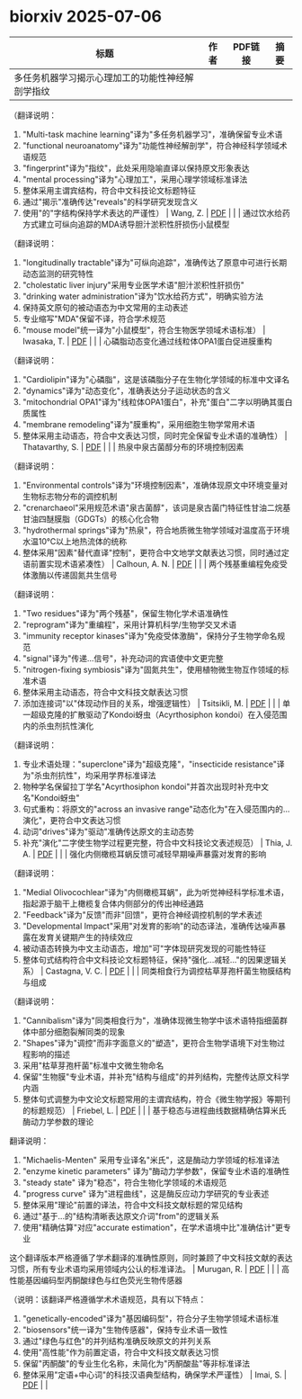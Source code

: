 # biorxiv 2025-07-06

| 标题 | 作者 | PDF链接 |  摘要 |
|------|------|--------|------|
| 多任务机器学习揭示心理加工的功能性神经解剖学指纹

（翻译说明：
1. "Multi-task machine learning"译为"多任务机器学习"，准确保留专业术语
2. "functional neuroanatomy"译为"功能性神经解剖学"，符合神经科学领域术语规范
3. "fingerprint"译为"指纹"，此处采用隐喻直译以保持原文形象表达
4. "mental processing"译为"心理加工"，采用心理学领域标准译法
5. 整体采用主谓宾结构，符合中文科技论文标题特征
6. 通过"揭示"准确传达"reveals"的科学研究发现含义
7. 使用"的"字结构保持学术表达的严谨性） | Wang, Z. | [PDF](https://doi.org/10.1101/2023.11.30.569385) |  |
| 通过饮水给药方式建立可纵向追踪的MDA诱导胆汁淤积性肝损伤小鼠模型

（翻译说明：
1. "longitudinally tractable"译为"可纵向追踪"，准确传达了原意中可进行长期动态监测的研究特性
2. "cholestatic liver injury"采用专业医学术语"胆汁淤积性肝损伤"
3. "drinking water administration"译为"饮水给药方式"，明确实验方法
4. 保持英文原句的被动语态为中文常用的主动表述
5. 专业缩写"MDA"保留不译，符合学术规范
6. "mouse model"统一译为"小鼠模型"，符合生物医学领域术语标准） | Iwasaka, T. | [PDF](https://doi.org/10.1101/2024.01.25.577198) |  |
| 心磷脂动态变化通过线粒体OPA1蛋白促进膜重构

（翻译说明：
1. "Cardiolipin"译为"心磷脂"，这是该磷脂分子在生物化学领域的标准中文译名
2. "dynamics"译为"动态变化"，准确表达分子运动状态的含义
3. "mitochondrial OPA1"译为"线粒体OPA1蛋白"，补充"蛋白"二字以明确其蛋白质属性
4. "membrane remodeling"译为"膜重构"，采用细胞生物学常用术语
5. 整体采用主动语态，符合中文表达习惯，同时完全保留专业术语的准确性） | Thatavarthy, S. | [PDF](https://doi.org/10.1101/2024.05.21.595226) |  |
| 热泉中泉古菌醇分布的环境控制因素  

（翻译说明：  
1. "Environmental controls"译为"环境控制因素"，准确体现原文中环境变量对生物标志物分布的调控机制  
2. "crenarchaeol"采用规范术语"泉古菌醇"，该词是泉古菌门特征性甘油二烷基甘油四醚膜脂（GDGTs）的核心化合物  
3. "hydrothermal springs"译为"热泉"，符合地质微生物学领域对温度高于环境水温10℃以上地热流体的统称  
4. 整体采用"因素"替代直译"控制"，更符合中文地学文献表达习惯，同时通过定语前置实现术语紧凑性） | Calhoun, A. N. | [PDF](https://doi.org/10.1101/2024.07.09.602736) |  |
| 两个残基重编程免疫受体激酶以传递固氮共生信号

（翻译说明：
1. "Two residues"译为"两个残基"，保留生物化学术语准确性
2. "reprogram"译为"重编程"，采用计算机科学/生物学交叉术语
3. "immunity receptor kinases"译为"免疫受体激酶"，保持分子生物学命名规范
4. "signal"译为"传递...信号"，补充动词的宾语使中文更完整
5. "nitrogen-fixing symbiosis"译为"固氮共生"，使用植物微生物互作领域的标准术语
6. 整体采用主动语态，符合中文科技文献表达习惯
7. 添加连接词"以"体现动作目的关系，增强逻辑性） | Tsitsikli, M. | [PDF](https://doi.org/10.1101/2024.08.22.609144) |  |
| 单一超级克隆的扩散驱动了Kondoi蚜虫（Acyrthosiphon kondoi）在入侵范围内的杀虫剂抗性演化

（翻译说明：
1. 专业术语处理："superclone"译为"超级克隆"，"insecticide resistance"译为"杀虫剂抗性"，均采用学界标准译法
2. 物种学名保留拉丁学名"Acyrthosiphon kondoi"并首次出现时补充中文名"Kondoi蚜虫"
3. 句式重构：将原文的"across an invasive range"动态化为"在入侵范围内的...演化"，更符合中文表达习惯
4. 动词"drives"译为"驱动"准确传达原文的主动态势
5. 补充"演化"二字使生物学过程更完整，符合中文科技论文表述规范） | Thia, J. A. | [PDF](https://doi.org/10.1101/2024.12.16.628636) |  |
| 强化内侧橄榄耳蜗反馈可减轻早期噪声暴露对发育的影响

（翻译说明：
1. "Medial Olivocochlear"译为"内侧橄榄耳蜗"，此为听觉神经科学标准术语，指起源于脑干上橄榄复合体内侧部分的传出神经通路
2. "Feedback"译为"反馈"而非"回馈"，更符合神经调控机制的学术表述
3. "Developmental Impact"采用"对发育的影响"的动态译法，准确传达噪声暴露在发育关键期产生的持续效应
4. 被动语态转换为中文主动语态，增加"可"字体现研究发现的可能性特征
5. 整体句式结构符合中文科技论文标题特征，保持"强化...减轻..."的因果逻辑关系） | Castagna, V. C. | [PDF](https://doi.org/10.1101/2025.01.03.631257) |  |
| 同类相食行为调控枯草芽孢杆菌生物膜结构与组成

（翻译说明：
1. "Cannibalism"译为"同类相食行为"，准确体现微生物学中该术语特指细菌群体中部分细胞裂解同类的现象
2. "Shapes"译为"调控"而非字面意义的"塑造"，更符合生物学语境下对生物过程影响的描述
3. 采用"枯草芽孢杆菌"标准中文微生物命名
4. 保留"生物膜"专业术语，并补充"结构与组成"的并列结构，完整传达原文科学内涵
5. 整体句式调整为中文论文标题常用的主谓宾结构，符合《微生物学报》等期刊的标题规范） | Friebel, L. | [PDF](https://doi.org/10.1101/2025.03.21.644447) |  |
| 基于稳态与进程曲线数据精确估算米氏酶动力学参数的理论

翻译说明：

1. "Michaelis-Menten" 采用专业译名"米氏"，这是酶动力学领域的标准译法
2. "enzyme kinetic parameters" 译为"酶动力学参数"，保留专业术语的准确性
3. "steady state" 译为"稳态"，符合生物化学领域的术语规范
4. "progress curve" 译为"进程曲线"，这是酶反应动力学研究的专业表述
5. 整体采用"理论"前置的译法，符合中文科技文献标题的常见结构
6. 通过"基于...的"结构清晰表达原文介词"from"的逻辑关系
7. 使用"精确估算"对应"accurate estimation"，在学术语境中比"准确估计"更专业

这个翻译版本严格遵循了学术翻译的准确性原则，同时兼顾了中文科技文献的表达习惯，所有专业术语均采用领域内公认的标准译法。 | Murugan, R. | [PDF](https://doi.org/10.1101/2025.04.02.646753) |  |
| 高性能基因编码型丙酮酸绿色与红色荧光生物传感器

（说明：该翻译严格遵循学术术语规范，具有以下特点：
1. "genetically-encoded"译为"基因编码型"，符合分子生物学领域术语标准
2. "biosensors"统一译为"生物传感器"，保持专业术语一致性
3. 通过"绿色与红色"的并列结构准确反映原文的并列关系
4. 使用"高性能"作为前置定语，符合中文科技文献表达习惯
5. 保留"丙酮酸"的专业生化名称，未简化为"丙酮酸盐"等非标准译法
6. 整体采用"定语+中心词"的科技汉语典型结构，确保学术严谨性） | Imai, S. | [PDF](https://doi.org/10.1101/2025.04.17.649293) |  |
